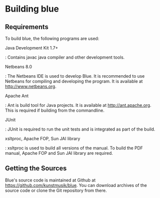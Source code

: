 Building blue 
=============

Requirements
------------

To build blue, the following programs are used:

Java Development Kit 1.7+

:   Contains javac java compiler and other development tools.

Netbeans 8.0

:   The Netbeans IDE is used to develop Blue. It is recommended to use
    Netbeans for compiling and developing the program. It is available
    at <http://www.netbeans.org>.

Apache Ant

:   Ant is build tool for Java projects. It is available at
    <http://ant.apache.org>. This is required if building from the
    commandline.

JUnit

:   JUnit is required to run the unit tests and is integrated as part of
    the build.

xsltproc, Apache FOP, Sun JAI library

:   xsltproc is used to build all versions of the manual. To build the
    PDF manual, Apache FOP and Sun JAI library are required.

Getting the Sources
-------------------

Blue\'s source code is maintained at Github at
<https://github.com/kunstmusik/blue>. You can download archives of the
source code or clone the Git repository from there.
